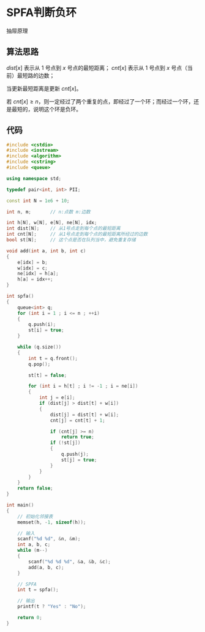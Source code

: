 # SPFA判断负环

抽屉原理

## 算法思路
$dist[x]$ 表示从 $1$ 号点到 $x$ 号点的最短距离；
$cnt[x]$ 表示从 $1$ 号点到 $x$ 号点（当前）最短路的边数；

当更新最短距离是更新 $cnt[x]$。

若 $cnt[x] \ge n$，则一定经过了两个重复的点，即经过了一个环；而经过一个环，还是最短的，说明这个环是负环。

## 代码
```cpp
#include <cstdio>
#include <iostream>
#include <algorithm>
#include <cstring>
#include <queue>

using namespace std;

typedef pair<int, int> PII;

const int N = 1e6 + 10;

int n, m;		// n:点数 m:边数

int h[N], w[N], e[N], ne[N], idx;
int dist[N];	// 从1号点走到每个点的最短距离
int cnt[N];		// 从1号点走到每个点的最短距离所经过的边数
bool st[N];		// 这个点是否在队列当中，避免重复存储

void add(int a, int b, int c)
{
	e[idx] = b;
	w[idx] = c;
	ne[idx] = h[a];
	h[a] = idx++;
}

int spfa()
{
	queue<int> q;
	for (int i = 1 ; i <= n ; ++i)
	{
		q.push(i);
		st[i] = true;
	}

	while (q.size())
	{
		int t = q.front();
		q.pop();

		st[t] = false;

		for (int i = h[t] ; i != -1 ; i = ne[i])
		{
			int j = e[i];
			if (dist[j] > dist[t] + w[i])
			{
				dist[j] = dist[t] + w[i];
				cnt[j] = cnt[t] + 1;

				if (cnt[j] >= n)
					return true;
				if (!st[j])
				{
					q.push(j);
					st[j] = true;
				}
			}
		}
	}
	return false;
}

int main()
{
	// 初始化邻接表
	memset(h, -1, sizeof(h));

	// 输入
	scanf("%d %d", &n, &m);
	int a, b, c;
	while (m--)
	{
		scanf("%d %d %d", &a, &b, &c);
		add(a, b, c);
	}

	// SPFA
	int t = spfa();

	// 输出
	printf(t ? "Yes" : "No");

	return 0;
}
```